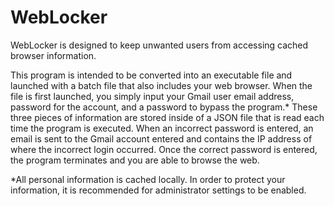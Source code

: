 # WebLocker
WebLocker is designed to keep unwanted users from accessing cached browser information.

This program is intended to be converted into an executable file and launched with a batch file that also includes your web browser. When the file is first launched, you simply input your Gmail user email address, password for the account, and a password to bypass the program.* These three pieces of information are stored inside of a JSON file that is read each time the program is executed. When an incorrect password is entered, an email is sent to the Gmail account entered and contains the IP address of where the incorrect login occurred. Once the correct password is entered, the program terminates and you are able to browse the web.

*All personal information is cached locally. In order to protect your information, it is recommended for administrator settings to be enabled.
